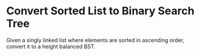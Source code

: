 # Convert Sorted List to Binary Search Tree
Given a singly linked list where elements are sorted in ascending order, convert it to a height balanced BST.
